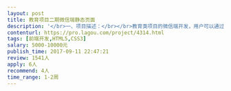 ```yaml
---                
layout: post       
title: 教育项目二期微信端静态页面           
description: '</br>一、项目描述：</br></br>教育类项目的微信端开发，用户可以通过微信端在线下上课时与老师互动，针对课堂上放的问题，进行答题，老师通过平台制作的课程来上课，从主动教学转变为辅助教学的形式，除此以外，学生能在手机端做作业，看作业反馈；</br>项目原型：https://modao.cc/app/33c7c85e3164a769769c983671d8ad47d1442218</br></br>二、主要功能点：</br></br>课程列表、课程播放、答题、添加笔记、作业练习、作业批改、支付功能、登录注册</br></br>三、项目当前情况：</br>现已有大部分页面的psd文档，去掉相似度较高的页面（如，注册、登录），预计页面在30个左右。考虑到部分页面待确认，现按32个页面计，现需要开发人员制作静态页面（切图），按￥200/页面计算费用，合计费用为￥6400。</br></br>四、人员要求：</br>1、有微信端教育类产品的前端开发经验；</br>2、深圳本地工程师，有充足的时间开发；</br>3、良好的沟通能力和契约精神；</br>'     
contenturl: https://pro.lagou.com/project/4314.html      
tags: [前端开发,HTML5,CSS3]            
salary: 5000-10000元          
publish_time: 2017-09-11 22:47:21         
review: 1541人                   
apply: 6人                   
recommend: 4人                   
time_range: 1-2周              
---                 
```

